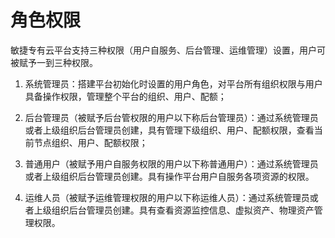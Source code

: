 # 角色权限

敏捷专有云平台支持三种权限（用户自服务、后台管理、运维管理）设置，用户可被赋予一到三种权限。

1. 系统管理员：搭建平台初始化时设置的用户角色，对平台所有组织权限与用户具备操作权限，管理整个平台的组织、用户、配额；

2. 后台管理员（被赋予后台管权限的用户以下称后台管理员）：通过系统管理员或者上级组织后台管理员创建，具有管理下级组织、用户、配额权限，查看当前节点组织、用户、配额权限；

3. 普通用户（被赋予用户自服务权限的用户以下称普通用户）：通过系统管理员或者上级组织后台管理员创建。具有操作平台用户自服务各项资源的权限。

4. 运维人员（被赋予运维管理权限的用户以下称运维人员）：通过系统管理员或者上级组织后台管理员创建。具有查看资源监控信息、虚拟资产、物理资产管理权限。